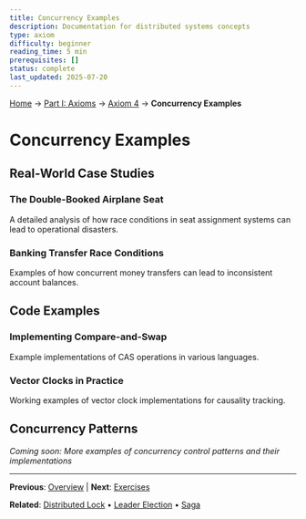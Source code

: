 ```yaml
---
title: Concurrency Examples
description: Documentation for distributed systems concepts
type: axiom
difficulty: beginner
reading_time: 5 min
prerequisites: []
status: complete
last_updated: 2025-07-20
---
```


<!-- Navigation -->
[Home](/) → [Part I: Axioms](/part1-axioms/) → [Axiom 4](/part1-axioms/axiom4-concurrency/) → **Concurrency Examples**

# Concurrency Examples

## Real-World Case Studies

### The Double-Booked Airplane Seat
A detailed analysis of how race conditions in seat assignment systems can lead to operational disasters.

### Banking Transfer Race Conditions
Examples of how concurrent money transfers can lead to inconsistent account balances.

## Code Examples

### Implementing Compare-and-Swap
Example implementations of CAS operations in various languages.

### Vector Clocks in Practice
Working examples of vector clock implementations for causality tracking.

## Concurrency Patterns

*Coming soon: More examples of concurrency control patterns and their implementations*

---

**Previous**: [Overview](./) | **Next**: [Exercises](exercises.md)

**Related**: [Distributed Lock](/patterns/distributed-lock/) • [Leader Election](/patterns/leader-election/) • [Saga](/patterns/saga/)
